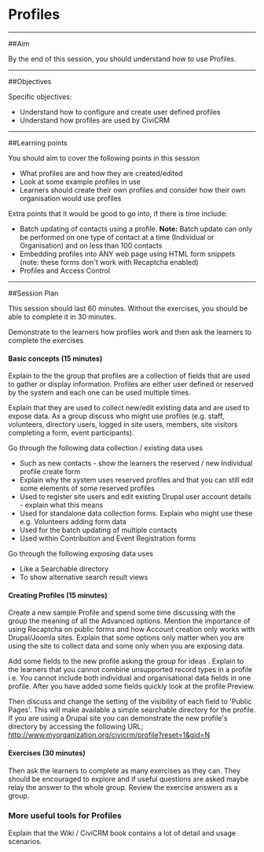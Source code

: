 # Profiles

---
##Aim

By the end of this session, you should understand how to use Profiles.

---
##Objectives

Specific objectives:

- Understand how to configure and create user defined profiles
- Understand how profiles are used by CiviCRM

---
##Learning points

You should aim to cover the following points in this session

- What profiles are and how they are created/edited
- Look at some example profiles in use
- Learners should create their own profiles and consider how their own organisation would use profiles

Extra points that it would be good to go into, if there is time include:

- Batch updating of contacts using a profile. **Note:** Batch update can only be performed on one type of contact at a time (Individual or Organisation) and on less than 100 contacts
- Embedding profiles into ANY web page using HTML form snippets (note: these forms don't work with Recaptcha enabled)
- Profiles and Access Control

---
##Session Plan

This session should last 60 minutes. Without the exercises, you should be able to complete it in 30 minutes.

Demonstrate to the learners how profiles work and then ask the learners to complete the exercises

#### Basic concepts (15 minutes)

Explain to the the group that profiles are a collection of fields that are used to gather or display information.
Profiles are either user defined or reserved by the system and each one can be used multiple times.

Explain that they are used to collect new/edit existing data and are used to expose data.
As a group discuss who might use profiles (e.g. staff, volunteers, directory users, logged in site users, members, site visitors completing a form, event participants).

Go through the following data collection / existing data uses

- Such as new contacts - show the learners the reserved / new Individual profile create form
- Explain why the system uses reserved profiles and that you can still edit some elements of some reserved profiles
- Used to register site users and edit existing Drupal user account details - explain what this means
- Used for standalone data collection forms. Explain who might use these e.g. Volunteers adding form data
- Used for the batch updating of multiple contacts
- Used within Contribution and Event Registration forms

Go through the following exposing data uses

- Like a Searchable directory
- To show alternative search result views

#### Creating Profiles (15 minutes)

Create a new sample Profile and spend some time discussing with the group the meaning of all the Advanced options.
Mention the importance of using Recaptcha on public forms and how Account creation only works with Drupal/Joomla sites.
Explain that some options only matter when you are using the site to collect data and some only when you are exposing data.

Add some fields to the new profile asking the group for ideas . Explain to the learners that you cannot combine unsupported record types in a profile i.e. You cannot include both individual and organisational data fields in one profile.
After you have added some fields quickly look at the profile Preview.

Then discuss and change the setting of the visibility of each field to 'Public Pages'. This will make available a simple searchable directory for the profile.
If you are using a Drupal site you can demonstrate the new profile's directory by accessing the following URL;
<http://www.myorganization.org/civicrm/profile?reset=1&gid=N>

#### Exercises (30 minutes)

Then ask the learners to complete as many exercises as they can. They should be encouraged to explore and if useful questions are asked maybe relay the answer to the whole group.
Review the exercise answers as a group.

### More useful tools for Profiles

Explain that the Wiki / CiviCRM book contains a lot of detail and usage scenarios.
